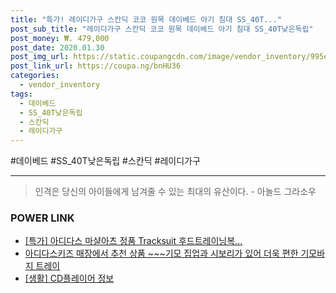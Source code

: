 ```yaml
--- 
title: "특가! 레이디가구 스칸딕 코코 원목 데이베드 아기 침대 SS_40T..." 
post_sub_title: "레이디가구 스칸딕 코코 원목 데이베드 아기 침대 SS_40T낮은독립" 
post_money: ₩. 479,000 
post_date: 2020.01.30 
post_img_url: https://static.coupangcdn.com/image/vendor_inventory/995e/725c1ac96e9032ce7844b7cec5b92adc9b04285eb9cd31372af68da3951a.jpg 
post_link_url: https://coupa.ng/bnHU36 
categories: 
  - vendor_inventory 
tags: 
  - 데이베드 
  - SS_40T낮은독립 
  - 스칸딕 
  - 레이디가구 
--- 
```

  #데이베드 #SS_40T낮은독립 #스칸딕 #레이디가구 
<hr> 

> 인격은 당신의 아이들에게 남겨줄 수 있는 최대의 유산이다. - 아놀드 그라소우 


### POWER LINK

* <a href="https://blog.naver.com/santokki14/221789450595" target="_blank">[특가] 아디다스 마샬아츠 정품 Tracksuit 후드트레이닝복...</a>
* <a href="https://blog.naver.com/sakai111/221783956644" target="_blank">아디다스키즈 매장에서 추천 상품 ~~~기모 집업과 시보리가 있어 더욱 편한 기모바지 트레이</a>
* <a href="https://blog.naver.com/santokki14/221769556020" target="_blank"> [생활] CD플레이어 정보 </a>
